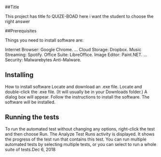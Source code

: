 ##Title

This project  has title fo QUIZE-BOAD here i want the student to choose the right answer

##Prerequisites

Things you need to install software are:

Internet Browser: Google Chrome. ...
Cloud Storage: Dropbox.
Music Streaming: Spotify.
Office Suite: LibreOffice.
Image Editor: Paint.NET. ...
Security: Malwarebytes Anti-Malware.

## Installing

How to install software
Locate and download an .exe file.
Locate and double-click the .exe file. (It will usually be in your Downloads folder.)
A dialog box will appear. Follow the instructions to install the software.
The software will be installed.

## Running the tests

To run the automated test without changing any options, right-click the test and then choose Run. The Analyze Test Runs activity is displayed. It shows the progress of the test run that contains this test. You can run multiple automated tests by selecting multiple tests, or you can select to run a whole suite of tests.Dec 6, 2018